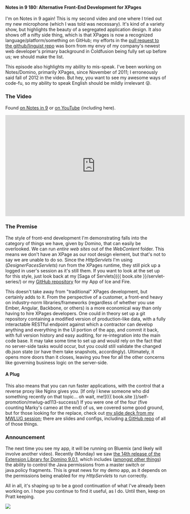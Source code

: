 #### Notes in 9 180: Alternative Front-End Development for XPages
I'm on Notes in 9 again! This is my second video and one where I tried out my new microphone (which I was told was necessary). It's kind of a variety show, but highlights the beauty of a segregated application design. It also shows off a nifty side thing, which is that XPages is now a recognized language/platform/something on GitHub; my efforts in the [pull request to the github/linguist repo](//github.com/github/linguist/pull/2438) was born from my envy of my company's newest web developer's primary background in <span data-toggle="tooltip" title="another JEE stack, this one from Adobe">Coldfusion</span> being fully set up before us; we should make the list.

This episode also highlights my ability to mis-speak. I've been working on Notes/Domino, primarily XPages, since November of 2011; I erroneously said fall of 2012 in the video. But hey, you want to see my awesome ways of code-fu, so my ability to speak English should be mildly irrelevant :stuck_out_tongue_winking_eye:.

### The Video
Found [on Notes in 9](//www.notesin9.com/2015/09/01/notesin9-180-alternative-frontend-development-for-xpages/) or [on YouTube](//www.youtube.com/watch?v=_lHGZiD-aE0) (including here).

<div class="embed-responsive embed-responsive-16by9 center-block">
	<iframe width="560" height="315" src="https://www.youtube.com/embed/_lHGZiD-aE0" frameborder="0" allowfullscreen></iframe>
</div>

### The Premise
The style of front-end development I'm demonstrating falls into the category of things we have, given by Domino, that can easily be overlooked. We can run _entire web sites_ out of the _WebContent_ folder. This means we don't have an XPage as our root design element, but that's not to say we are unable to do so. Since the _HttpServlets_ I'm using (_DesignerFacesServlets_) run from the XPages runtime, they still pick up a logged in user's session as it's still them. If you want to look at the set up for this style, just look back at my [Saga of Servlets]({{ book.site }}/servlet-series/) or my [GitHub repository](//github.com/edm00se/AnAppOfIceAndFire) for my App of Ice and Fire.

This doesn't take away from "traditional" XPages development, but certainly adds to it. From the perspective of a customer, a front-end heavy on industry-norm libraries/frameworks (regardless of whether you use Ember, Angular, Backbone, or others) is a more economical way than only having to hire XPages developers. One could in theory set up a git repository containing a modified version of production-like data, with a fully interactable RESTful endpoint against which a contractor can develop anything and everything in the UI portion of the app, and commit it back, with full version history and easy auditing, for re-integration into the main code base. It may take some time to set up and would rely on the fact that no server-side tasks would occur, but you could still validate the changed db.json state (or have them take snapshots, accordingly). Ultimately, it opens more doors than it closes, leaving you free for all the other concerns like governing business logic on the server-side.

#### A Plug
This also means that you can run faster applications, with the control that a reverse proxy like Nginx gives you. [If only I knew someone who did something recently on that topic... oh wait, me!]({{ book.site }}/self-promotion/mwlug-ad113-success/) If you were one of the four (five counting Marky's cameo at the end) of us, we covered some good ground, but for those looking for the replace, check out [my slide deck from my MWLUG session](//www.slideshare.net/edm00se/ad113-speed-up-your-applications-w-nginx-and-pagespeed); there are slides and configs, including [a GitHub repo](//github.com/edm00se/AD113-Speed-Up-Your-Apps-with-Nginx-and-PageSpeed) of all of those things.

### Announcement
The next time you see my app, it will be running on Bluemix (and likely will involve another video). Recently (Monday) we saw [the 14th release of the Extension Library for Domino 9.0.1](//developer.ibm.com/bluemix/2015/09/01/xpages-runtime-update/), which includes ([amongst other things](//twitter.com/Gidgerby/status/638509939141537792)) the ability to control the Java permissions from a master switch or java.policy fragments. This is great news for my demo app, as it depends on the permissions being enabled for my _HttpServlets_ to run correctly.

All in all, it's shaping up to be a good continuation of what I've already been working on. I hope you continue to find it useful, as I do. Until then, keep on Pratt keeping.

<a href="{{ book.site }}/images/post_images/XPagesOnBluemix_PrattKeeping.png" data-toggle="tooltip" title="wait, I can't cross over Jurassic World and A Song of Ice and Fire geekdoms... can I?"><img src="{{ book.site }}/images/post_images/XPagesOnBluemix_PrattKeeping.png" class="img-responsive center-block" /></a>